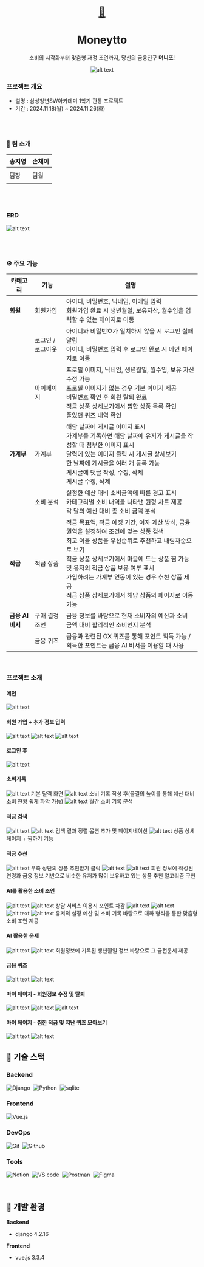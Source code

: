 <div align="center">

<a href="" target="_blank" title="Go to our website"><img width="196px"> <h1>🐸</h1> </a>
<a name="readme-top"></a>

# Moneytto

소비의 시각화부터 맞춤형 재정 조언까지, 당신의 금융친구 **머니또**!

![alt text](screenshots/main_beforelogin.png)

</div>

### 프로젝트 개요

- 설명 : 삼성청년SW아카데미 1학기 관통 프로젝트
- 기간 : 2024.11.18(월) ~ 2024.11.26(화)

<br>
<br>

### 🦾 팀 소개

| 송지영                                      | 손채이                                       |
| ------------------------------------------- | -------------------------------------------- |
| <a href="https://github.com/xongeeuse"></a> | <a href="https://github.com/chaeyi0318"></a> |
| 팀장                                         | 팀원                              |
|                                             |                                              |

<br>
<br>

### ERD
![alt text](머니또_ERD.png)

<br>
<br>

### ⚙ 주요 기능
| **카테고리**        | **기능**           | **설명**                                                                                                                                              |
|---------------------|--------------------|------------------------------------------------------------------------------------------------------------------------------------------------------|
| **회원**            | 회원가입          | 아이디, 비밀번호, 닉네임, 이메일 입력<br>회원가입 완료 시 생년월일, 보유자산, 월수입을 입력할 수 있는 페이지로 이동                                         |
|                     | 로그인 / 로그아웃  | 아이디와 비밀번호가 일치하지 않을 시 로그인 실패 알림<br>아이디, 비밀번호 입력 후 로그인 완료 시 메인 페이지로 이동                                            |
|                     | 마이페이지         | 프로필 이미지, 닉네임, 생년월일, 월수입, 보유 자산 수정 가능<br>프로필 이미지가 없는 경우 기본 이미지 제공<br>비밀번호 확인 후 회원 탈퇴 완료<br>적금 상품 상세보기에서 찜한 상품 목록 확인<br>풀었던 퀴즈 내역 확인 |
| **가계부**          | 가계부             | 해당 날짜에 게시글 이미지 표시<br>가계부를 기록하면 해당 날짜에 유저가 게시글을 작성할 때 첨부한 이미지 표시<br>달력에 있는 이미지 클릭 시 게시글 상세보기<br>한 날짜에 게시글을 여러 개 등록 가능<br>게시글에 댓글 작성, 수정, 삭제<br>게시글 수정, 삭제 |
|                     | 소비 분석          | 설정한 예산 대비 소비금액에 따른 경고 표시<br>카테고리별 소비 내역을 나타낸 원형 차트 제공<br>각 달의 예산 대비 총 소비 금액 분석                              |
| **적금**            | 적금 상품          | 적금 목표액, 적금 예정 기간, 이자 계산 방식, 금융 권역을 설정하여 조건에 맞는 상품 검색<br>최고 이율 상품을 우선순위로 추천하고 내림차순으로 보기<br>적금 상품 상세보기에서 마음에 드는 상품 찜 가능 및 유저의 적금 상품 보유 여부 표시<br>가입하려는 가계부 연동이 있는 경우 추천 상품 제공<br>적금 상품 상세보기에서 해당 상품의 페이지로 이동 가능 |
| **금융 AI 비서**    | 구매 결정 조언     | 금융 정보를 바탕으로 현재 소비자의 예산과 소비 금액 대비 합리적인 소비인지 분석                                                                          |
|                     | 금융 퀴즈          | 금융과 관련된 OX 퀴즈를 통해 포인트 획득 가능 / 획득한 포인트는 금융 AI 비서를 이용할 때 사용                                                               |

<br>

### 프로젝트 소개
#### 메인
![alt text](screenshots/main_beforelogin.png)

#### 회원 가입 + 추가 정보 입력
![alt text](screenshots/signup.png)
![alt text](screenshots/additional_info.png)
![alt text](screenshots/additional_info_2.png)

#### 로그인 후
![alt text](screenshots/main.png)

#### 소비기록
![alt text](screenshots/calendar_default.png)
기본 달력 화면
![alt text](screenshots/calendar.png)
소비 기록 작성 후(물결의 높이를 통해 예산 대비 소비 현황 쉽게 파악 가능)
![alt text](screenshots/calendar_report.png)
월간 소비 기록 분석

#### 적금 검색
![alt text](screenshots/saving_search_2.png)
![alt text](screenshots/saving_search_list.png)
검색 결과 정렬 옵션 추가 및 페이지네이션
![alt text](screenshots/saving_search_detail.png)
상품 상세 페이지 + 찜하기 기능

#### 적금 추천
![alt text](screenshots/saving_search.png)
우측 상단의 상품 추천받기 클릭
![alt text](screenshots/saving_recommend1.png)
![alt text](screenshots/saving_recommend2.png)
회원 정보에 작성된 연령과 금융 정보 기반으로 비슷한 유저가 많이 보유하고 있는 상품 추천 알고리즘 구현

#### AI를 활용한 소비 조언
![alt text](screenshots/fortune.png)
![alt text](screenshots/fortune_salmal_popup.png)
상담 서비스 이용시 포인트 차감
![alt text](screenshots/fortune_salmal_1.png) ![alt text](screenshots/fortune_salmal_2.png) ![alt text](screenshots/fortune_salmal_3.png) ![alt text](screenshots/fortune_salmal_4.png)
유저의 설정 예산 및 소비 기록 바탕으로 대화 형식을 통한 맞춤형 소비 조언 제공

#### AI 활용한 운세
![alt text](screenshots/fortune_1.png) ![alt text](screenshots/fortune_2.png)
회원정보에 기록된 생년월일 정보 바탕으로 그 금전운세 제공

#### 금융 퀴즈
![alt text](screenshots/quiz_2.png) ![alt text](screenshots/quiz.png)

#### 마이 페이지 - 회원정보 수정 및 탈퇴
![alt text](screenshots/mypage.png)
![alt text](screenshots/profile_update.png)
![alt text](screenshots/mypage_withdraw.png)

#### 마이 페이지 - 찜한 적금 및 지난 퀴즈 모아보기
![alt text](screenshots/mypage_likesavings.png) 
![alt text](screenshots/mypage_quiz_record.png)

## 🛒 기술 스택

### Backend

![Django](https://img.shields.io/badge/Django-092E20.svg?style=for-the-badge&logo=django&logoColor=white)&nbsp;
![Python](https://img.shields.io/badge/Python-3776AB.svg?style=for-the-badge&logo=python&logoColor=white)&nbsp;
![sqlite](https://img.shields.io/badge/SQLite-003B57?style=for-the-badge&logo=nodedotjs&logoColor=white)&nbsp;

### Frontend

![Vue.js](https://img.shields.io/badge/vue.js-4FC08D?style=for-the-badge&logo=vuedotjs&logoColor=white)&nbsp;

### DevOps

![Git](https://img.shields.io/badge/Git-F05032?style=for-the-badge&logo=git&logoColor=white)&nbsp;
![Github](https://img.shields.io/badge/Github-000000?style=for-the-badge&logo=github&logoColor=white)&nbsp;

### Tools

![Notion](https://img.shields.io/badge/Notion-000000?style=for-the-badge&logo=Notion&logoColor=white)&nbsp;
![VS code](https://img.shields.io/badge/Visual%20Studio%20Code-007ACC?style=for-the-badge&logo=visualstudiocode&logoColor=white)&nbsp;
![Postman](https://img.shields.io/badge/Postman-FF6C37?style=for-the-badge&logo=postman&logoColor=white)&nbsp;
![Figma](https://img.shields.io/badge/Figma-F24E1E?style=for-the-badge&logo=figma&logoColor=white)&nbsp;

<br />

## 🔧 개발 환경

**Backend**

- django 4.2.16


**Frontend**

- vue.js 3.3.4
